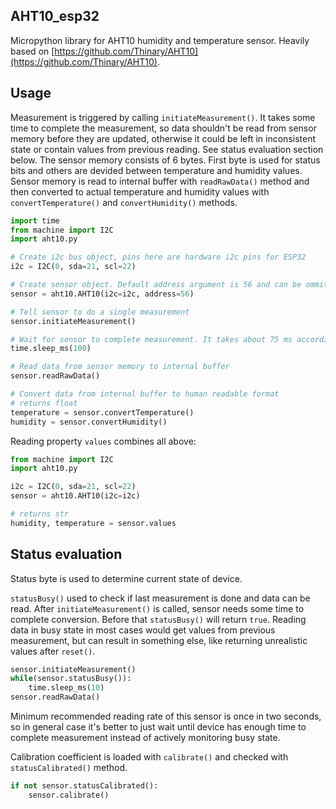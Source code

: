 ## AHT10_esp32
Micropython library for AHT10 humidity and temperature sensor.
Heavily based on [https://github.com/Thinary/AHT10](https://github.com/Thinary/AHT10).


## Usage

Measurement is triggered by calling `initiateMeasurement()`. It takes some time to complete the measurement, so data shouldn't be read from sensor memory before they are updated, otherwise it could be left in inconsistent state or contain values from previous reading. See status evaluation section below.
The sensor memory consists of 6 bytes. First byte is used for status bits and others are devided between temperature and humidity values. Sensor memory is read to internal buffer with `readRawData()` method and then converted to actual temperature and humidity values with `convertTemperature()` and `convertHumidity()` methods. 


```python
import time
from machine import I2C
import aht10.py

# Create i2c bus object, pins here are hardware i2c pins for ESP32
i2c = I2C(0, sda=21, scl=22)

# Create sensor object. Default address argument is 56 and can be ommited
sensor = aht10.AHT10(i2c=i2c, address=56)

# Tell sensor to do a single measurement
sensor.initiateMeasurement()

# Wait for sensor to complete measurement. It takes about 75 ms according to manual
time.sleep_ms(100)

# Read data from sensor memory to internal buffer
sensor.readRawData()

# Convert data from internal buffer to human readable format
# returns float
temperature = sensor.convertTemperature()
humidity = sensor.convertHumidity()
```

Reading property `values` combines all above:

```python
from machine import I2C
import aht10.py

i2c = I2C(0, sda=21, scl=22)
sensor = aht10.AHT10(i2c=i2c)

# returns str
humidity, temperature = sensor.values
```

## Status evaluation

Status byte is used to determine current state of device.


`statusBusy()` used to check if last measurement is done and data can be read. After `initiateMeasurement()` is called, sensor needs some time to complete conversion. Before that `statusBusy()` will return `true`. Reading data in busy state in most cases would get values from previous measurement, but can result in something else, like returning unrealistic values after `reset()`.

```python
sensor.initiateMeasurement()
while(sensor.statusBusy()):
    time.sleep_ms(10)
sensor.readRawData()
```

Minimum recommended reading rate of this sensor is once in two seconds, so in general case it's better to just wait until device has enough time to complete measurement instead of actively monitoring busy state.


Calibration coefficient is loaded with `calibrate()` and checked with `statusCalibrated()` method.

```python
if not sensor.statusCalibrated():
    sensor.calibrate()
```

